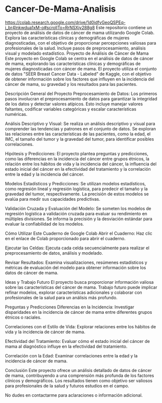 # Cancer-De-Mama-Analisis
https://colab.research.google.com/drive/1d0idfvGeoQSPEq-j_br4lnkwdua1xM-o#scrollTo=RrNSXjy288g8
Este repositorio contiene un proyecto de análisis de datos de cáncer de mama utilizando Google Colab. Explora las características clínicas y demográficas de mujeres diagnosticadas, con el objetivo de proporcionar percepciones valiosas para profesionales de la salud. Incluye pasos de preprocesamiento, análisis visual y modelado estadístico.
Proyecto de Análisis de Cáncer de Mama
Este proyecto en Google Colab se centra en el análisis de datos de cáncer de mama, explorando las características clínicas y demográficas de mujeres diagnosticadas con cáncer de mama. El proyecto utiliza el conjunto de datos "SEER Breast Cancer Data - Labeled" de Kaggle, con el objetivo de obtener información sobre los factores que influyen en la incidencia del cáncer de mama, su gravedad y los resultados para las pacientes.

Descripción General del Proyecto
Preprocesamiento de Datos: Los primeros pasos involucran el preprocesamiento de datos para garantizar la integridad de los datos y detectar valores atípicos. Esto incluye manejar valores faltantes, codificar variables categóricas y escalar características numéricas.

Análisis Descriptivo y Visual: Se realiza un análisis descriptivo y visual para comprender las tendencias y patrones en el conjunto de datos. Se exploran las relaciones entre las características de las pacientes, como la edad, el IMC, el tamaño del tumor y la gravedad del tumor, para identificar posibles correlaciones.

Hipótesis y Predicciones: El proyecto plantea preguntas y predicciones, como las diferencias en la incidencia del cáncer entre grupos étnicos, la relación entre los hábitos de vida y la incidencia del cáncer, la influencia del estado inicial del cáncer en la efectividad del tratamiento y la correlación entre la edad y la incidencia del cáncer.

Modelos Estadísticos y Predicciones: Se utilizan modelos estadísticos, como regresión lineal y regresión logística, para predecir el tamaño y la gravedad del tumor, respectivamente. La precisión de estos modelos se evalúa para medir sus capacidades predictivas.

Validación Cruzada y Evaluación del Modelo: Se someten los modelos de regresión logística a validación cruzada para evaluar su rendimiento en múltiples divisiones. Se informa la precisión y la desviación estándar para evaluar la confiabilidad de los modelos.

Cómo Utilizar Este Cuaderno de Google Colab
Abrir el Cuaderno: Haz clic en el enlace de Colab proporcionado para abrir el cuaderno.

Ejecutar las Celdas: Ejecuta cada celda secuencialmente para realizar el preprocesamiento de datos, análisis y modelado.

Revisar Resultados: Examina visualizaciones, resúmenes estadísticos y métricas de evaluación del modelo para obtener información sobre los datos de cáncer de mama.

Ideas y Trabajo Futuro
El proyecto busca proporcionar información valiosa sobre las características del cáncer de mama. Trabajo futuro puede implicar refinar modelos, explorar características adicionales y colaborar con profesionales de la salud para un análisis más profundo.

Preguntas y Predicciones
Diferencias en la Incidencia: Investigar disparidades en la incidencia de cáncer de mama entre diferentes grupos étnicos o raciales.

Correlaciones con el Estilo de Vida: Explorar relaciones entre los hábitos de vida y la incidencia de cáncer de mama.

Efectividad del Tratamiento: Evaluar cómo el estado inicial del cáncer de mama al diagnóstico influye en la efectividad del tratamiento.

Correlación con la Edad: Examinar correlaciones entre la edad y la incidencia de cáncer de mama.

Conclusión
Este proyecto ofrece un análisis detallado de datos de cáncer de mama, contribuyendo a una comprensión más profunda de los factores clínicos y demográficos. Los resultados tienen como objetivo ser valiosos para profesionales de la salud y futuros estudios en el campo.

No dudes en contactarme para aclaraciones o información adicional.
